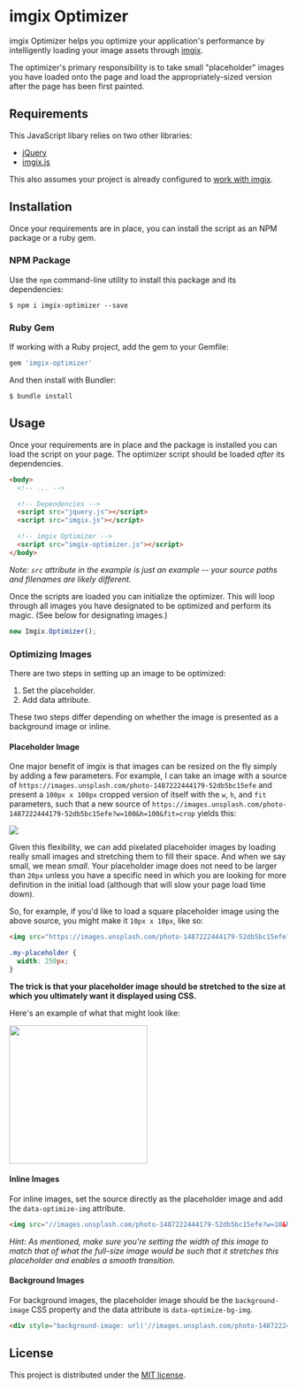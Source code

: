 imgix Optimizer
==========

imgix Optimizer helps you optimize your application's performance by intelligently loading your image assets through [imgix](https://www.imgix.com/).

The optimizer's primary responsibility is to take small "placeholder" images you have loaded onto the page and load the appropriately-sized version after the page has been first painted.

Requirements
----------

This JavaScript libary relies on two other libraries:

- [jQuery](https://jquery.com/)
- [imgix.js](https://www.imgix.com/imgix-js)

This also assumes your project is already configured to [work with imgix](https://docs.imgix.com/setup).

Installation
----------

Once your requirements are in place, you can install the script as an NPM package or a ruby gem.

### NPM Package

Use the `npm` command-line utility to install this package and its dependencies:

    $ npm i imgix-optimizer --save

### Ruby Gem

If working with a Ruby project, add the gem to your Gemfile:

```rb
gem 'imgix-optimizer'
```

And then install with Bundler:

    $ bundle install

Usage
----------

Once your requirements are in place and the package is installed you can load the script on your page. The optimizer script should be loaded _after_ its dependencies.

```html
<body>
  <!-- ... -->

  <!-- Dependencies -->
  <script src="jquery.js"></script>
  <script src="imgix.js"></script>

  <!-- imgix Optimizer -->
  <script src="imgix-optimizer.js"></script>
</body>
```

_Note: `src` attribute in the example is just an example -- your source paths and filenames are likely different._

Once the scripts are loaded you can initialize the optimizer. This will loop through all images you have designated to be optimized and perform its magic. (See below for designating images.)

```js
new Imgix.Optimizer();
```

### Optimizing Images

There are two steps in setting up an image to be optimized:

1. Set the placeholder.
2. Add data attribute.

These two steps differ depending on whether the image is presented as a background image or inline.

#### Placeholder Image

One major benefit of imgix is that images can be resized on the fly simply by adding a few parameters. For example, I can take an image with a source of `https://images.unsplash.com/photo-1487222444179-52db5bc15efe` and present a `100px x 100px` cropped version of itself with the `w`, `h`, and `fit` parameters, such that a new source of `https://images.unsplash.com/photo-1487222444179-52db5bc15efe?w=100&h=100&fit=crop` yields this:

![](https://images.unsplash.com/photo-1487222444179-52db5bc15efe?w=100&h=100&fit=crop)

Given this flexibility, we can add pixelated placeholder images by loading really small images and stretching them to fill their space. And when we say small, we mean _small_. Your placeholder image does not need to be larger than `20px` unless you have a specific need in which you are looking for more definition in the initial load (although that will slow your page load time down).

So, for example, if you'd like to load a square placeholder image using the above source, you might make it `10px x 10px`, like so:

```html
<img src="https://images.unsplash.com/photo-1487222444179-52db5bc15efe?w=100&h=100&fit=crop" class="my-placeholder">
```

```css
.my-placeholder {
  width: 250px;
}
```

**The trick is that your placeholder image should be stretched to the size at which you ultimately want it displayed using CSS.**

Here's an example of what that might look like:

<img src="https://images.unsplash.com/photo-1487222444179-52db5bc15efe?w=10&h=10&fit=crop" style="width: 250px;">

#### Inline Images

For inline images, set the source directly as the placeholder image and add the `data-optimize-img` attribute.

```html
<img src="//images.unsplash.com/photo-1487222444179-52db5bc15efe?w=10&h=10&fit=crop" data-optimize-img>
```

_Hint: As mentioned, make sure you're setting the width of this image to match that of what the full-size image would be such that it stretches this placeholder and enables a smooth transition._

#### Background Images

For background images, the placeholder image should be the `background-image` CSS property and the data attribute is `data-optimize-bg-img`.

```html
<div style="background-image: url('//images.unsplash.com/photo-1487222444179-52db5bc15efe?w=10&h=10&fit=crop')" data-optimize-bg-img></div>
```

License
----------

This project is distributed under the [MIT license](LICENSE).
